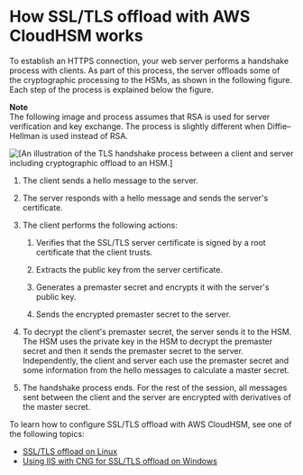 # How SSL/TLS offload with AWS CloudHSM works<a name="ssl-offload-overview"></a>

To establish an HTTPS connection, your web server performs a handshake process with clients\. As part of this process, the server offloads some of the cryptographic processing to the HSMs, as shown in the following figure\. Each step of the process is explained below the figure\. 

**Note**  
The following image and process assumes that RSA is used for server verification and key exchange\. The process is slightly different when Diffie–Hellman is used instead of RSA\. 

![\[An illustration of the TLS handshake process between a client and server including cryptographic offload to an HSM.\]](http://docs.aws.amazon.com/cloudhsm/latest/userguide/images/ssl-offload-handshake-process.png)

1. The client sends a hello message to the server\.

1. The server responds with a hello message and sends the server's certificate\.

1. The client performs the following actions:

   1. Verifies that the SSL/TLS server certificate is signed by a root certificate that the client trusts\. 

   1. Extracts the public key from the server certificate\.

   1. Generates a premaster secret and encrypts it with the server's public key\.

   1. Sends the encrypted premaster secret to the server\.

1. To decrypt the client's premaster secret, the server sends it to the HSM\. The HSM uses the private key in the HSM to decrypt the premaster secret and then it sends the premaster secret to the server\. Independently, the client and server each use the premaster secret and some information from the hello messages to calculate a master secret\. 

1. The handshake process ends\. For the rest of the session, all messages sent between the client and the server are encrypted with derivatives of the master secret\. 

To learn how to configure SSL/TLS offload with AWS CloudHSM, see one of the following topics:
+ [SSL/TLS offload on Linux](ssl-offload-linux.md)
+ [Using IIS with CNG for SSL/TLS offload on Windows](ssl-offload-windows.md)
